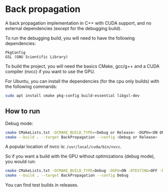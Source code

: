 # Back propagation

A back propagation implementation in C++ with CUDA support, and no external dependencies (except for the debugging
build).

To run the debugging build, you will need to have the following dependencies:

```text
PkgConfig
GSL (GNU Scientific Library)
```

To build the project, you will need the basics CMake, gcc/g++ and a CUDA compiler (nvcc) if you want to use the GPU.

For Ubuntu, you can install the dependencies (for the cpu only builds) with the following commands:

```bash
sudo apt install cmake pkg-config build-essential libgsl-dev
```

## How to run

Debug mode:

```bash
cmake CMakeLists.txt -DCMAKE_BUILD_TYPE=<Debug or Release> -DGPU=<ON OR OFF> -DTESTING=<ON OR OFF> -DCMAKE_CUDA_COMPILER=<PATH/TO/NVCC> 
cmake --build . --target BackPropagation --config <Debug or Release>
```

A popular location of nvcc is: `/usr/local/cuda/bin/nvcc`.

So if you want a build with the GPU without optimizations (debug mode), you would run:

```bash
cmake CMakeLists.txt -DCMAKE_BUILD_TYPE=Debug -DGPU=ON -DTESTING=OFF -DCMAKE_CUDA_COMPILER=/usr/local/cuda/bin/nvcc
cmake --build . --target BackPropagation --config Debug
```

You can find test builds in releases.

